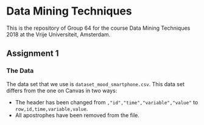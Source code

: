 # Data Mining Techniques

This is the repository of Group 64 for the course Data Mining Techniques 2018 at the Vrije Universiteit, Amsterdam. 

## Assignment 1

### The Data

The data set that we use is ``dataset_mood_smartphone.csv``. This data set differs from the one on Canvas in two ways: 

* The header has been changed from ``,"id","time","variable","value"`` to ``row,id,time,variable,value``.
* All apostrophes have been removed from the file.
